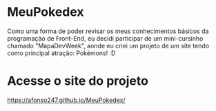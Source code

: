 # MeuPokedex
Como uma forma de poder revisar os meus conhecimentos básicos da programação de Front-End, eu decidi participar de um mini-cursinho chamado "MapaDevWeek", aonde eu criei um projeto de um site tendo como principal atração: Pokémons! :D

# Acesse o site do projeto

https://afonso247.github.io/MeuPokedex/

